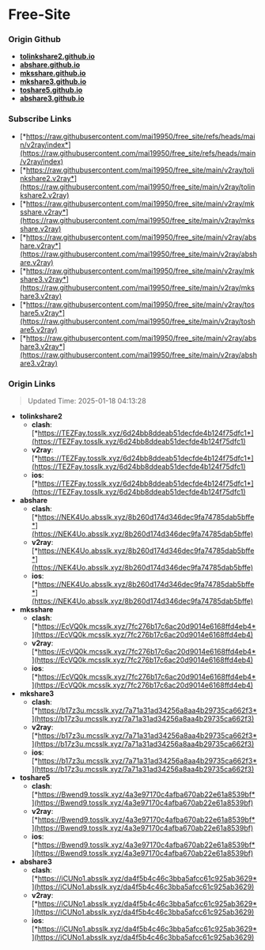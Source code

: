 # Free-Site

### Origin Github

- [**tolinkshare2.github.io**](https://github.com/tolinkshare2/tolinkshare2.github.io)
- [**abshare.github.io**](https://github.com/abshare/abshare.github.io)
- [**mksshare.github.io**](https://github.com/mksshare/mksshare.github.io)
- [**mkshare3.github.io**](https://github.com/mkshare3/mkshare3.github.io)
- [**toshare5.github.io**](https://github.com/toshare5/toshare5.github.io)
- [**abshare3.github.io**](https://github.com/abshare3/abshare3.github.io)

### Subscribe Links

- [*https://raw.githubusercontent.com/mai19950/free_site/refs/heads/main/v2ray/index*](https://raw.githubusercontent.com/mai19950/free_site/refs/heads/main/v2ray/index)
- [*https://raw.githubusercontent.com/mai19950/free_site/main/v2ray/tolinkshare2.v2ray*](https://raw.githubusercontent.com/mai19950/free_site/main/v2ray/tolinkshare2.v2ray)
- [*https://raw.githubusercontent.com/mai19950/free_site/main/v2ray/mksshare.v2ray*](https://raw.githubusercontent.com/mai19950/free_site/main/v2ray/mksshare.v2ray)
- [*https://raw.githubusercontent.com/mai19950/free_site/main/v2ray/abshare.v2ray*](https://raw.githubusercontent.com/mai19950/free_site/main/v2ray/abshare.v2ray)
- [*https://raw.githubusercontent.com/mai19950/free_site/main/v2ray/mkshare3.v2ray*](https://raw.githubusercontent.com/mai19950/free_site/main/v2ray/mkshare3.v2ray)
- [*https://raw.githubusercontent.com/mai19950/free_site/main/v2ray/toshare5.v2ray*](https://raw.githubusercontent.com/mai19950/free_site/main/v2ray/toshare5.v2ray)
- [*https://raw.githubusercontent.com/mai19950/free_site/main/v2ray/abshare3.v2ray*](https://raw.githubusercontent.com/mai19950/free_site/main/v2ray/abshare3.v2ray)

### Origin Links

> Updated Time: 2025-01-18 04:13:28

- **tolinkshare2**
  - **clash**: [*https://TEZFay.tosslk.xyz/6d24bb8ddeab51decfde4b124f75dfc1*](https://TEZFay.tosslk.xyz/6d24bb8ddeab51decfde4b124f75dfc1)
  - **v2ray**: [*https://TEZFay.tosslk.xyz/6d24bb8ddeab51decfde4b124f75dfc1*](https://TEZFay.tosslk.xyz/6d24bb8ddeab51decfde4b124f75dfc1)
  - **ios**: [*https://TEZFay.tosslk.xyz/6d24bb8ddeab51decfde4b124f75dfc1*](https://TEZFay.tosslk.xyz/6d24bb8ddeab51decfde4b124f75dfc1)
- **abshare**
  - **clash**: [*https://NEK4Uo.absslk.xyz/8b260d174d346dec9fa74785dab5bffe*](https://NEK4Uo.absslk.xyz/8b260d174d346dec9fa74785dab5bffe)
  - **v2ray**: [*https://NEK4Uo.absslk.xyz/8b260d174d346dec9fa74785dab5bffe*](https://NEK4Uo.absslk.xyz/8b260d174d346dec9fa74785dab5bffe)
  - **ios**: [*https://NEK4Uo.absslk.xyz/8b260d174d346dec9fa74785dab5bffe*](https://NEK4Uo.absslk.xyz/8b260d174d346dec9fa74785dab5bffe)
- **mksshare**
  - **clash**: [*https://EcVQ0k.mcsslk.xyz/7fc276b17c6ac20d9014e6168ffd4eb4*](https://EcVQ0k.mcsslk.xyz/7fc276b17c6ac20d9014e6168ffd4eb4)
  - **v2ray**: [*https://EcVQ0k.mcsslk.xyz/7fc276b17c6ac20d9014e6168ffd4eb4*](https://EcVQ0k.mcsslk.xyz/7fc276b17c6ac20d9014e6168ffd4eb4)
  - **ios**: [*https://EcVQ0k.mcsslk.xyz/7fc276b17c6ac20d9014e6168ffd4eb4*](https://EcVQ0k.mcsslk.xyz/7fc276b17c6ac20d9014e6168ffd4eb4)
- **mkshare3**
  - **clash**: [*https://b17z3u.mcsslk.xyz/7a71a31ad34256a8aa4b29735ca662f3*](https://b17z3u.mcsslk.xyz/7a71a31ad34256a8aa4b29735ca662f3)
  - **v2ray**: [*https://b17z3u.mcsslk.xyz/7a71a31ad34256a8aa4b29735ca662f3*](https://b17z3u.mcsslk.xyz/7a71a31ad34256a8aa4b29735ca662f3)
  - **ios**: [*https://b17z3u.mcsslk.xyz/7a71a31ad34256a8aa4b29735ca662f3*](https://b17z3u.mcsslk.xyz/7a71a31ad34256a8aa4b29735ca662f3)
- **toshare5**
  - **clash**: [*https://Bwend9.tosslk.xyz/4a3e97170c4afba670ab22e61a8539bf*](https://Bwend9.tosslk.xyz/4a3e97170c4afba670ab22e61a8539bf)
  - **v2ray**: [*https://Bwend9.tosslk.xyz/4a3e97170c4afba670ab22e61a8539bf*](https://Bwend9.tosslk.xyz/4a3e97170c4afba670ab22e61a8539bf)
  - **ios**: [*https://Bwend9.tosslk.xyz/4a3e97170c4afba670ab22e61a8539bf*](https://Bwend9.tosslk.xyz/4a3e97170c4afba670ab22e61a8539bf)
- **abshare3**
  - **clash**: [*https://iCUNo1.absslk.xyz/da4f5b4c46c3bba5afcc61c925ab3629*](https://iCUNo1.absslk.xyz/da4f5b4c46c3bba5afcc61c925ab3629)
  - **v2ray**: [*https://iCUNo1.absslk.xyz/da4f5b4c46c3bba5afcc61c925ab3629*](https://iCUNo1.absslk.xyz/da4f5b4c46c3bba5afcc61c925ab3629)
  - **ios**: [*https://iCUNo1.absslk.xyz/da4f5b4c46c3bba5afcc61c925ab3629*](https://iCUNo1.absslk.xyz/da4f5b4c46c3bba5afcc61c925ab3629)
